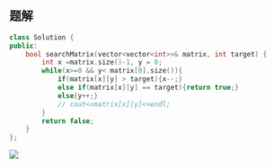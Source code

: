 ## 题解

```C++
class Solution {
public:
    bool searchMatrix(vector<vector<int>>& matrix, int target) {
        int x =matrix.size()-1, y = 0;
        while(x>=0 && y< matrix[0].size()){
            if(matrix[x][y] > target){x--;}
            else if(matrix[x][y] == target){return true;}
            else{y++;}
            // cout<<matrix[x][y]<<endl;
        }
        return false;
    }
};
```
![](https://pic-1257412153.cos.ap-nanjing.myqcloud.com/images/images/2022/11/02/20221102230454-3c6e9f.png)